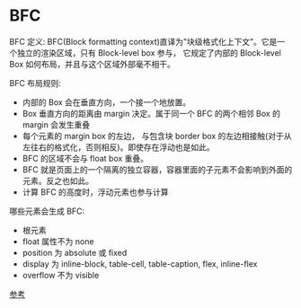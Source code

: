 # BFC

BFC 定义: BFC(Block formatting context)直译为"块级格式化上下文"。它是一个独立的渲染区域，只有 Block-level box 参与， 它规定了内部的 Block-level Box 如何布局，并且与这个区域外部毫不相干。

BFC 布局规则:

-   内部的 Box 会在垂直方向，一个接一个地放置。
-   Box 垂直方向的距离由 margin 决定。属于同一个 BFC 的两个相邻 Box 的 margin 会发生重叠
-   每个元素的 margin box 的左边， 与包含块 border box 的左边相接触(对于从左往右的格式化，否则相反)。即使存在浮动也是如此。
-   BFC 的区域不会与 float box 重叠。
-   BFC 就是页面上的一个隔离的独立容器，容器里面的子元素不会影响到外面的元素。反之也如此。
-   计算 BFC 的高度时，浮动元素也参与计算

哪些元素会生成 BFC:

-   根元素
-   float 属性不为 none
-   position 为 absolute 或 fixed
-   display 为 inline-block, table-cell, table-caption, flex, inline-flex
-   overflow 不为 visible

[参考](https://www.cnblogs.com/lhb25/p/inside-block-formatting-ontext.html)
